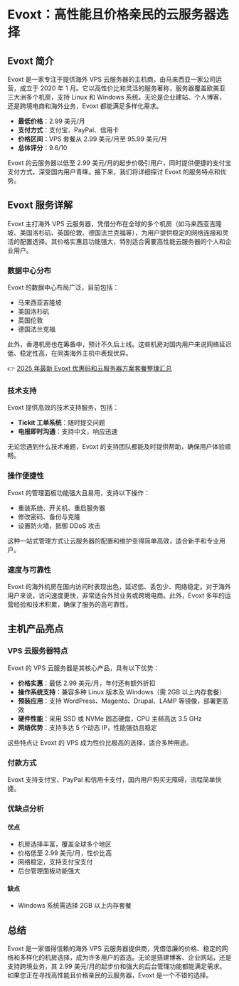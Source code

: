 # Evoxt：高性能且价格亲民的云服务器选择

## Evoxt 简介

Evoxt 是一家专注于提供海外 VPS 云服务器的主机商，由马来西亚一家公司运营，成立于 2020 年 1 月。它以高性价比和灵活的服务著称，服务器覆盖欧美亚三大洲多个机房，支持 Linux 和 Windows 系统。无论是企业建站、个人博客，还是跨境电商和海外业务，Evoxt 都能满足多样化需求。

- **最低价格**：2.99 美元/月  
- **支付方式**：支付宝、PayPal、信用卡  
- **价格区间**：VPS 套餐从 2.99 美元/月至 95.99 美元/月  
- **总体评分**：9.6/10  

Evoxt 的云服务器以低至 2.99 美元/月的起步价吸引用户，同时提供便捷的支付宝支付方式，深受国内用户青睐。接下来，我们将详细探讨 Evoxt 的服务特点和优势。

## Evoxt 服务详解

Evoxt 主打海外 VPS 云服务器，凭借分布在全球的多个机房（如马来西亚吉隆坡、美国洛杉矶、英国伦敦、德国法兰克福等），为用户提供稳定的网络连接和灵活的配置选择。其价格实惠且功能强大，特别适合需要高性能云服务器的个人和企业用户。

### 数据中心分布

Evoxt 的数据中心布局广泛，目前包括：  
- 马来西亚吉隆坡  
- 美国洛杉矶  
- 英国伦敦  
- 德国法兰克福  

此外，香港机房也在筹备中，预计不久后上线。这些机房对国内用户来说网络延迟低、稳定性高，在同类海外主机中表现优异。

👉 [2025 年最新 Evoxt 优惠码和云服务器方案套餐整理汇总](https://bit.ly/evoxt)

### 技术支持

Evoxt 提供高效的技术支持服务，包括：  
- **Tickit 工单系统**：随时提交问题  
- **电报即时沟通**：支持中文，响应迅速  

无论您遇到什么技术难题，Evoxt 的支持团队都能及时提供帮助，确保用户体验顺畅。

### 操作便捷性

Evoxt 的管理面板功能强大且易用，支持以下操作：  
- 重装系统、开关机、重启服务器  
- 修改密码、备份与克隆  
- 设置防火墙，抵御 DDoS 攻击  

这种一站式管理方式让云服务器的配置和维护变得简单高效，适合新手和专业用户。

### 速度与可靠性

Evoxt 的海外机房在国内访问时表现出色，延迟低、丢包少、网络稳定。对于海外用户来说，访问速度更快，非常适合外贸业务或跨境电商。此外，Evoxt 多年的运营经验和技术积累，确保了服务的高可靠性。

## 主机产品亮点

### VPS 云服务器特点

Evoxt 的 VPS 云服务器是其核心产品，具有以下优势：  
- **价格实惠**：最低 2.99 美元/月，年付还有额外折扣  
- **操作系统支持**：兼容多种 Linux 版本及 Windows（需 2GB 以上内存套餐）  
- **预装应用**：支持 WordPress、Magento、Drupal、LAMP 等镜像，部署更高效  
- **硬件性能**：采用 SSD 或 NVMe 固态硬盘，CPU 主频高达 3.5 GHz  
- **网络优势**：支持多达 5 个动态 IP，性能强劲且稳定  

这些特点让 Evoxt 的 VPS 成为性价比极高的选择，适合多种用途。

### 付款方式

Evoxt 支持支付宝、PayPal 和信用卡支付，国内用户购买无障碍，流程简单快捷。

### 优缺点分析

#### 优点  
- 机房选择丰富，覆盖全球多个地区  
- 价格低至 2.99 美元/月，性价比高  
- 网络稳定，支持支付宝支付  
- 后台管理面板功能强大  

#### 缺点  
- Windows 系统需选择 2GB 以上内存套餐  

## 总结

Evoxt 是一家值得信赖的海外 VPS 云服务器提供商，凭借低廉的价格、稳定的网络和多样化的机房选择，成为许多用户的首选。无论是搭建博客、企业网站，还是支持跨境业务，其 2.99 美元/月的起步价和强大的后台管理功能都能满足需求。如果您正在寻找高性能且价格亲民的云服务器，Evoxt 是一个不错的选择。